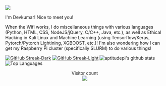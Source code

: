 <!--### Hi there 👋-->

<!--
**aptitudepi/aptitudepi** is a ✨ _special_ ✨ repository because its `README.md` (this file) appears on your GitHub profile.
![](https://komarev.com/ghpvc/?username=aptitudepi)
Here are some ideas to get you started:

- 🔭 I’m currently working on ...
- 🌱 I’m currently learning ...
- 👯 I’m looking to collaborate on ...
- 🤔 I’m looking for help with ...
- 💬 Ask me about ...
- 📫 How to reach me: ...
- 😄 Pronouns: ...
- ⚡ Fun fact: ...
-->

![](https://media.giphy.com/media/mW05nwEyXLP0Y/giphy.gif)

I'm Devkumar! Nice to meet you!

When the Wifi works, I do miscellaneous things with various languages (Python, HTML, CSS, NodeJS/jQuery, C/C++, Java, etc.), as well as Ethical Hacking in Kali Linux and Machine Learning (using Tensorflow/Keras, Pytorch/Pytorch Lightining, XGBOOST, etc.)! I'm also wondering how I can get my Raspberry Pi cluster (specifically SLURM) to do various things!

[![GitHub Streak-Dark](https://github-readme-streak-stats.herokuapp.com?user=aptitudepi&theme=github-dark-blue&ring=0000FF&fire=0000FF&sideLabels=FFFFFF&currStreakLabel=FFFFFF&stroke=0000FF&border=000000&dates=FFFFFF#gh-dark-mode-only)](https://git.io/streak-stats#gh-dark-mode-only)
[![GitHub Streak-Light](https://github-readme-streak-stats.herokuapp.com?user=aptitudepi&theme=github-light-blue&background=FFFFFF&ring=0000FF&fire=0000FF&sideLabels=0000FF&currStreakLabel=0000FF&stroke=0000FF&border=000000&dates=0000FF#gh-light-mode-only)](https://git.io/streak-stats#gh-light-mode-only)
![aptitudepi's github stats](https://github-readme-stats.vercel.app/api?username=aptitudepi&theme=transparent)
<br>
![Top Languages](https://github-readme-stats.vercel.app/api/top-langs/?username=aptitudepi&theme=transparent)
<br>
<p align="center"> 
  Visitor count<br>
  <img src="https://profile-counter.glitch.me/aptitudepi/count.svg" />
</p>
